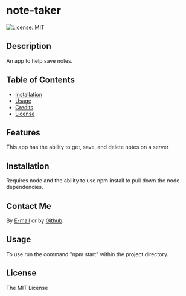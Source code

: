# note-taker

[![License: MIT](https://img.shields.io/badge/License-MIT-yellow.svg)](https://opensource.org/licenses/MIT)
## Description
An app to help save notes.


## Table of Contents

* [Installation](#installation)
* [Usage](#usage)
* [Credits](#credits)
* [License](#license)


## Features

This app has the ability to get, save, and delete notes on a server 


## Installation

Requires node and the ability to use npm install to pull down the node dependencies.


## Contact Me

By [E-mail](https://townsendlione@gmail.com)
or by [Github](https://leot42).

## Usage

To use run the command "npm start" within the project directory.


## License

The MIT License
